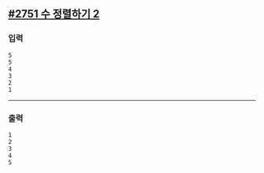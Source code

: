 [#2751 수 정렬하기 2](https://www.acmicpc.net/problem/2751)
---

### 입력
```
5
5
4
3
2
1
```

---

### 출력
```
1
2
3
4
5
```